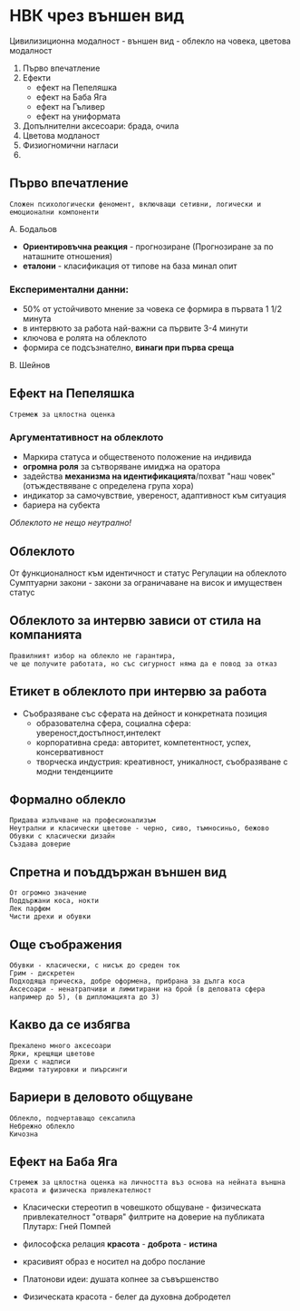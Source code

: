 # НВК чрез външен вид

Цивилизиционна модалност
    - външен вид - облекло на човека, цветова модалност

1. Първо впечатление
2. Ефекти
    - ефект на Пепеляшка
    - ефект на Баба Яга
    - ефект на Гъливер
    - ефект на униформата
3. Допълнителни аксесоари: брада, очила
4. Цветова модланост
5. Физиогномични нагласи
6.


## Първо впечатление
    Сложен психологически феномент, включващи сетивни, логически и емоционални компоненти
А. Бодальов


- **Ориентировъчна реакция** - прогнозиране (Прогнозиране за по наташните отношения)
- **еталони** - класификация от типове на база минал опит

### Експериментални данни:
- 50% от устойчивото мнение за човека се формира в първата 1 1/2 минута
- в интервюто за работа най-важни са първите 3-4 минути
- ключова е ролята на облеклото
- формира се подсъзнателно, **винаги при първа среща** 

В. Шейнов

## Ефект на Пепеляшка
    Стремеж за цялостна оценка

### Аргументативност на облеклото

- Маркира статуса и общественото положение на индивида
- **огромна роля** за сътворяване имиджа на оратора
- задейства **механизма на идентификацията**/похват "наш човек" (отъждествяване с определена група хора)
- индикатор за самочувствие, увереност, адаптивност към ситуация
- бариера на субекта

*Облеклото не нещо неутрално!*

## Облеклото

От функционалност към идентичност и статус
Регулации на облеклото
Сумптуарни закони - закони за ограничаване на висок и имуществен статус

## Облеклото за интервю зависи от стила на компанията
    Правилният избор на облекло не гарантира, 
    че ще получите работата, но със сигурност няма да е повод за отказ

## Етикет в облеклото при интервю за работа

- Съобразяване със сферата на дейност и конкретната позиция
    - образователна сфера, социална сфера: увереност,достъпност,интелект
    - корпоративна среда: авторитет, компетентност, успех, консервативност
    - творческа индустрия: креативност, уникалност, съобразяване с модни тенденциите

## Формално облекло
    Придава излъчване на професионализъм
    Неутрални и класически цветове - черно, сиво, тъмносиньо, бежово
    Обувки с класически дизайн
    Създава доверие

## Спретна и поъддържан външен вид
    От огромно значение
    Поддържани коса, нокти
    Лек парфюм
    Чисти дрехи и обувки

## Още съображения
    Обувки - класически, с нисък до среден ток
    Грим - дискретен
    Подходяща прическа, добре оформена, прибрана за дълга коса
    Аксесоари - ненатрапчиви и лимитирани на брой (в деловата сфера например до 5), (в дипломацията до 3)

## Какво да се избягва
    Прекалено много аксесоари
    Ярки, крещящи цветове
    Дрехи с надписи
    Видими татуировки и пиърсинги

## Бариери в деловото общуване
    Облекло, подчертаващо сексапила
    Небрежно облекло
    Кичозна


## Ефект на Баба Яга
    Стремеж за цялостна оценка на личността въз основа на нейната външна красота и физическа привлекателност

- Класически стереотип в човешкото общуване - физическата привлекателност "отваря" филтрите на доверие на публиката
Плутарх: Гней Помпей

- философска релация **красота** - **доброта** - **истина**
- красивият образ е носител на добро послание
- Платонови идеи: душата копнее за съвършенство
- Физическата красота - белег да духовна добродетел